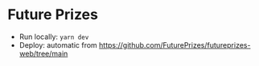 # Future Prizes

* Run locally: `yarn dev`
* Deploy: automatic from https://github.com/FuturePrizes/futureprizes-web/tree/main
